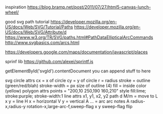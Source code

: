 inspiration
   https://blog.bramp.net/post/2011/07/27/html5-canvas-lunch-wheel/

good svg path tutorial
   https://developer.mozilla.org/en-US/docs/Web/SVG/Tutorial/Paths
   https://developer.mozilla.org/en-US/docs/Web/SVG/Attribute/d
   https://www.w3.org/TR/SVG/paths.html#PathDataEllipticalArcCommands
   http://www.svgbasics.com/arcs.html

https://developers.google.com/maps/documentation/javascript/places

sprinf lib
   https://github.com/alexei/sprintf.js

getElementById('svgId').contentDocument
   you can append stuff to here


svg
   circle
      attrs
         cx             = x of circle
         cy             = y of circle
         r              = radius
         stroke         = outline (green/red/blah)
         stroke-width   = px size of outline (4)
         fill           = inside color (yellow)
   polygon
      attrs
         points         = "200,10 250,190 160,210"
      style
         fill:lime; stroke:purple; stroke-width:1
   line
      attrs
         x1, y1, x2, y2
   path
      d
         M/m   = move to
         L x y = line 
         H x   = horizontal
         V y   = vertical
         A ... = arc
arc notes
   A radius-x,radius-y rotation-x,large-arc-f,sweep-flag x y
      sweep-flag flip


